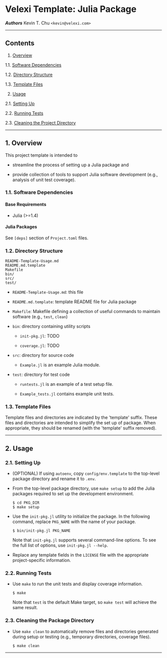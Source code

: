 Velexi Template: Julia Package
==============================

___Authors___
Kevin T. Chu `<kevin@velexi.com>`

------------------------------------------------------------------------------

Contents
--------

1. [Overview][#1]

  1.1. [Software Dependencies][#1.1]

  1.2. [Directory Structure][#1.2]

  1.3. [Template Files][#1.3]

2. [Usage][#2]

  2.1. [Setting Up][#2.1]

  2.2. [Running Tests][#2.2]

  2.3. [Cleaning the Project Directory][#1.3]

------------------------------------------------------------------------------

## 1. Overview

This project template is intended to

* streamline the process of setting up a Julia package and

* provide collection of tools to support Julia software development (e.g.,
  analysis of unit test coverage).

### 1.1. Software Dependencies

#### Base Requirements

* Julia (>=1.4)

#### Julia Packages ####

See `[deps]` section of `Project.toml` files.

### 1.2. Directory Structure

    README-Template-Usage.md
    README.md.template
    Makefile
    bin/
    src/
    test/

* `README-Template-Usage.md`: this file

* `README.md.template`: template README file for Julia package

* `Makefile`: Makefile defining a collection of useful commands to maintain
  software (e.g., `test`, `clean`)

* `bin`: directory containing utility scripts

  * `init-pkg.jl`: TODO

  * `coverage.jl`: TODO

* `src`: directory for source code

  * `Example.jl` is an example Julia module.

* `test`: directory for test code

  * `runtests.jl` is an example of a test setup file.

  * `Example_tests.jl` contains example unit tests.

### 1.3. Template Files

Template files and directories are indicated by the 'template' suffix. These
files and directories are intended to simplify the set up of package. When
appropriate, they should be renamed (with the 'template' suffix removed).

------------------------------------------------------------------------------

## 2. Usage

### 2.1. Setting Up

* (OPTIONAL) If using `autoenv`, copy `config/env.template` to the top-level
  package directory and rename it to `.env`.

* From the top-level package directory, use `make setup` to add the Julia
  packages required to set up the development environment.

  ```shell
  $ cd PKG_DIR
  $ make setup
  ```

* Use the `init-pkg.jl` utility to initialize the package. In the following
  command, replace `PKG_NAME` with the name of your package.

  ```shell
  $ bin/init-pkg.jl PKG_NAME
  ```

  Note that `init-pkg.jl` supports several command-line options. To see the
  full list of options, use `init-pkg.jl --help`.

* Replace any template fields in the `LICENSE` file with the appropriate
  project-specific information.

### 2.2. Running Tests

* Use `make` to run the unit tests and display coverage information.

  ```shell
  $ make
  ```

  Note that `test` is the default Make target, so `make test` will achieve the
  same result.

### 2.3. Cleaning the Package Directory

* Use `make clean` to automatically remove files and directories generated
  during setup or testing (e.g., temporary directories, coverage files).

  ```shell
  $ make clean
  ```

------------------------------------------------------------------------------

[-----------------------------INTERNAL LINKS-----------------------------]: #

[#1]: #1-overview
[#1.1]: #11-software-dependencies
[#1.2]: #12-directory-structure
[#1.3]: #13-template-files

[#2]: #2-usage
[#2.1]: #21-setting-up
[#2.2]: #22-running-tests
[#2.3]: #23-cleaning-the-package-directory

[#3]: #3-references

